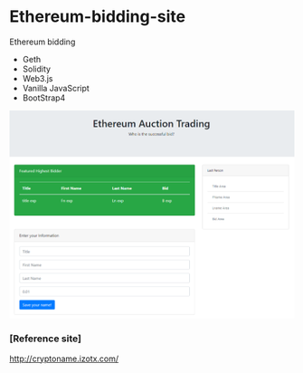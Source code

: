 # Ethereum-bidding-site
Ethereum bidding

- Geth
- Solidity
- Web3.js
- Vanilla JavaScript
- BootStrap4

![Preview Img](https://github.com/dongw00/Ethereum-bidding-site/blob/master/img/1.png)

### [Reference site] <br>
http://cryptoname.izotx.com/
